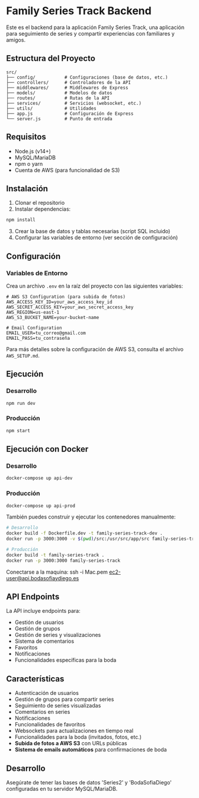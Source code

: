 # Family Series Track Backend

Este es el backend para la aplicación Family Series Track, una aplicación para seguimiento de series y compartir experiencias con familiares y amigos.

## Estructura del Proyecto

```
src/
├── config/           # Configuraciones (base de datos, etc.)
├── controllers/      # Controladores de la API
├── middlewares/      # Middlewares de Express
├── models/           # Modelos de datos
├── routes/           # Rutas de la API
├── services/         # Servicios (websocket, etc.)
├── utils/            # Utilidades
├── app.js            # Configuración de Express
└── server.js         # Punto de entrada
```

## Requisitos

- Node.js (v14+)
- MySQL/MariaDB
- npm o yarn
- Cuenta de AWS (para funcionalidad de S3)

## Instalación

1. Clonar el repositorio
2. Instalar dependencias:

```bash
npm install
```

3. Crear la base de datos y tablas necesarias (script SQL incluido)
4. Configurar las variables de entorno (ver sección de configuración)

## Configuración

### Variables de Entorno

Crea un archivo `.env` en la raíz del proyecto con las siguientes variables:

```env
# AWS S3 Configuration (para subida de fotos)
AWS_ACCESS_KEY_ID=your_aws_access_key_id
AWS_SECRET_ACCESS_KEY=your_aws_secret_access_key
AWS_REGION=us-east-1
AWS_S3_BUCKET_NAME=your-bucket-name

# Email Configuration
EMAIL_USER=tu_correo@gmail.com
EMAIL_PASS=tu_contraseña
```

Para más detalles sobre la configuración de AWS S3, consulta el archivo `AWS_SETUP.md`.

## Ejecución

### Desarrollo

```bash
npm run dev
```

### Producción

```bash
npm start
```

## Ejecución con Docker

### Desarrollo

```bash
docker-compose up api-dev
```

### Producción

```bash
docker-compose up api-prod
```

También puedes construir y ejecutar los contenedores manualmente:

```bash
# Desarrollo
docker build -f Dockerfile.dev -t family-series-track-dev .
docker run -p 3000:3000 -v $(pwd)/src:/usr/src/app/src family-series-track-dev

# Producción
docker build -t family-series-track .
docker run -p 3000:3000 family-series-track
```

Conectarse a la maquina: ssh -i Mac.pem ec2-user@api.bodasofiaydiego.es

## API Endpoints

La API incluye endpoints para:

- Gestión de usuarios
- Gestión de grupos
- Gestión de series y visualizaciones
- Sistema de comentarios
- Favoritos
- Notificaciones
- Funcionalidades específicas para la boda

## Características

- Autenticación de usuarios
- Gestión de grupos para compartir series
- Seguimiento de series visualizadas
- Comentarios en series
- Notificaciones
- Funcionalidades de favoritos
- Websockets para actualizaciones en tiempo real
- Funcionalidades para la boda (invitados, fotos, etc.)
- **Subida de fotos a AWS S3** con URLs públicas
- **Sistema de emails automáticos** para confirmaciones de boda

## Desarrollo

Asegúrate de tener las bases de datos 'Series2' y 'BodaSofiaDiego' configuradas en tu servidor MySQL/MariaDB. 